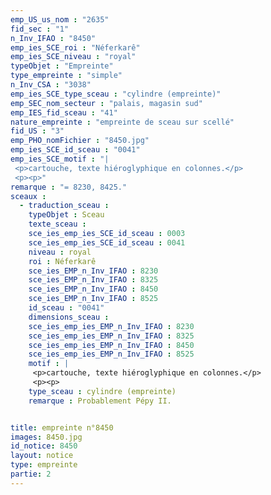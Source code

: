 ```yaml
---
emp_US_us_nom : "2635"
fid_sec : "1"
n_Inv_IFAO : "8450"
emp_ies_SCE_roi : "Néferkarê"
emp_ies_SCE_niveau : "royal"
typeObjet : "Empreinte"
type_empreinte : "simple"
n_Inv_CSA : "3038"
emp_ies_SCE_type_sceau : "cylindre (empreinte)"
emp_SEC_nom_secteur : "palais, magasin sud"
emp_IES_fid_sceau : "41"
nature_empreinte : "empreinte de sceau sur scellé"
fid_US : "3"
emp_PHO_nomFichier : "8450.jpg"
emp_ies_SCE_id_sceau : "0041"
emp_ies_SCE_motif : "|
 <p>cartouche, texte hiéroglyphique en colonnes.</p>
 <p><p>"
remarque : "= 8230, 8425."
sceaux :
  - traduction_sceau : 
    typeObjet : Sceau
    texte_sceau : 
    sce_ies_emp_ies_SCE_id_sceau : 0003
    sce_ies_emp_ies_SCE_id_sceau : 0041
    niveau : royal
    roi : Néferkarê
    sce_ies_EMP_n_Inv_IFAO : 8230
    sce_ies_EMP_n_Inv_IFAO : 8325
    sce_ies_EMP_n_Inv_IFAO : 8450
    sce_ies_EMP_n_Inv_IFAO : 8525
    id_sceau : "0041"
    dimensions_sceau : 
    sce_ies_emp_ies_EMP_n_Inv_IFAO : 8230
    sce_ies_emp_ies_EMP_n_Inv_IFAO : 8325
    sce_ies_emp_ies_EMP_n_Inv_IFAO : 8450
    sce_ies_emp_ies_EMP_n_Inv_IFAO : 8525
    motif : |
     <p>cartouche, texte hiéroglyphique en colonnes.</p>
     <p><p>
    type_sceau : cylindre (empreinte)
    remarque : Probablement Pépy II.


title: empreinte n°8450
images: 8450.jpg
id_notice: 8450
layout: notice
type: empreinte
partie: 2
---
```


